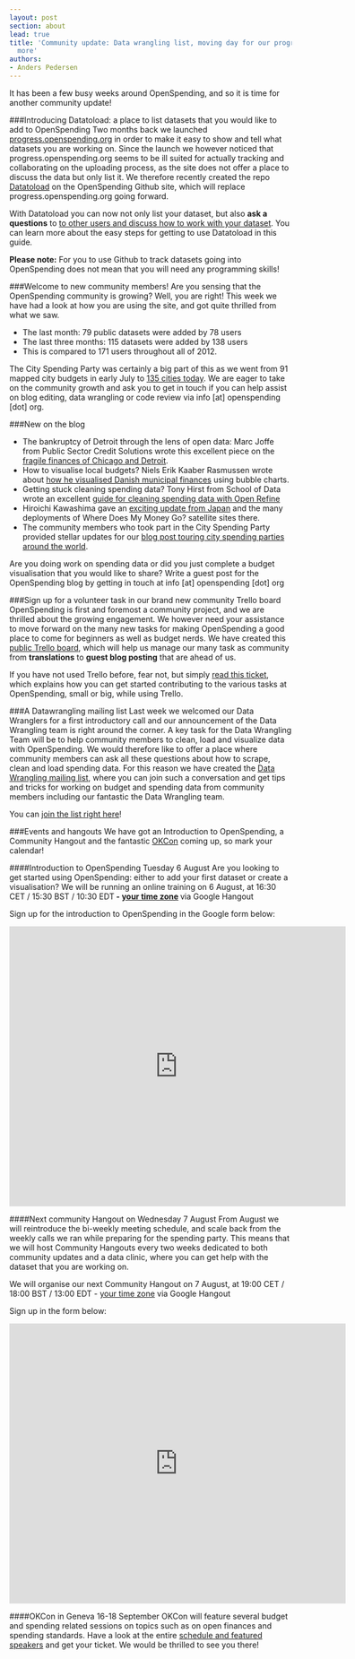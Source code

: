 ```yaml
---
layout: post
section: about
lead: true
title: 'Community update: Data wrangling list, moving day for our progress page and
  more'
authors:
- Anders Pedersen
---
```

It has been a few busy weeks around OpenSpending, and so it is time for another community update!

###Introducing Datatoload: a place to list datasets that you would like to add to OpenSpending
Two months back we launched <a href="http://progress.openspending.org">progress.openspending.org</a> in order to make it easy to show and tell what datasets you are working on. Since the launch we however noticed that progress.openspending.org seems to be ill suited for actually tracking and collaborating on the uploading process, as the site does not offer a place to discuss the data but only list it. We therefore recently created the repo <a href="https://github.com/openspending/datatoload">Datatoload</a> on the OpenSpending Github site, which will replace progress.openspending.org going forward.

With Datatoload you can now not only list your dataset, but also <strong>ask a questions</strong> to <a href="https://github.com/openspending/datatoload/issues/4#issuecomment-21298852">to other users and discuss how to work with your dataset</a>. You can learn more about the easy steps for getting to use Datatoload in this guide<em>.</em>

<strong>Please note:</strong> For you to use Github to track datasets going into OpenSpending does not mean that you will need any programming skills!

###Welcome to new community members!
Are you sensing that the OpenSpending community is growing? Well, you are right! This week we have had a look at how you are using the site, and got quite thrilled from what we saw.

- The last month: 79 public datasets were added by 78 users
- The last three months: 115 datasets were added by 138 users
- This is compared to 171 users throughout all of 2012.

The City Spending Party was certainly a big part of this as we went from 91 mapped city budgets in early July to <a href="http://apps.openspending.org/maps/">135 cities today</a>.
We are eager to take on the community growth and ask you to get in touch if you can help assist on blog editing, data wrangling or code review via info [at] openspending [dot] org.

###New on the blog
- The bankruptcy of Detroit through the lens of open data: Marc Joffe from Public Sector Credit Solutions wrote this excellent piece on the <a href="http://blog.openspending.org/2013/07/29/predicting-city-bankruptcies-with-open-data-the-case-of-detroit/">fragile finances of Chicago and Detroit</a>.
- How to visualise local budgets? Niels Erik Kaaber Rasmussen wrote about <a href="http://blog.openspending.org/2013/07/11/opening-up-municipal-spending-data/">how he visualised Danish municipal finances</a> using bubble charts.
- Getting stuck cleaning spending data? Tony Hirst from School of Data wrote an excellent <a href="http://schoolofdata.org/2013/07/26/using-openrefine-to-clean-multiple-documents-in-the-same-way/">guide for cleaning spending data with Open Refine</a>
- Hiroichi Kawashima gave an <a href="http://blog.openspending.org/2013/07/10/where-does-my-money-go-activities-have-become-infectious-in-japan/">exciting update from Japan</a> and the many deployments of Where Does My Money Go? satellite sites there.
- The community members who took part in the City Spending Party provided stellar updates for our <a href="http://blog.openspending.org/2013/07/26/city-spending-party-around-the-world/">blog post touring city spending parties around the world</a>.

Are you doing work on spending data or did you just complete a budget visualisation that you would like to share? Write a guest post for the OpenSpending blog by getting in touch at info [at] openspending [dot] org

###Sign up for a volunteer task in our brand new community Trello board
OpenSpending is first and foremost a community project, and we are thrilled about the growing engagement. We however need your assistance to move forward on the many new tasks for making OpenSpending a good place to come for beginners as well as budget nerds. We have created this <a href="https://trello.com/b/nLZBzdRS/activities">public Trello board</a>, which will help us manage our many task as community from <strong>translations</strong> to <strong>guest blog posting</strong> that are ahead of us.

If you have not used Trello before, fear not, but simply <a href="https://trello.com/c/xeGcPRCv/1-read-this-first-to-get-started">read this ticket</a>, which explains how you can get started contributing to the various tasks at OpenSpending, small or big, while using Trello.

###A Datawrangling mailing list
Last week we welcomed our Data Wranglers for a first introductory call and our announcement of the Data Wrangling team is right around the corner. A key task for the Data Wrangling Team will be to help community members to clean, load and visualize data with OpenSpending. We would therefore like to offer a place where community members can ask all these questions about how to scrape, clean and load spending data. For this reason we have created the <a href="http://lists.okfn.org/mailman/listinfo/os-datawrangling">Data Wrangling mailing list</a>, where you can join such a conversation and get tips and tricks for working on budget and spending data from community members including our fantastic the Data Wrangling team.

You can <a href="http://lists.okfn.org/mailman/listinfo/os-datawrangling">join the list right here</a>!

###Events and hangouts
We have got an Introduction to OpenSpending, a Community Hangout and the fantastic <a href="http://okcon.org">OKCon</a> coming up, so mark your calendar!

####Introduction to OpenSpending Tuesday 6 August
Are you looking to get started using OpenSpending: either to add your first dataset or create a visualisation? We will be running an online training on 6 August, at 16:30 CET / 15:30 BST / 10:30 EDT<strong> - <a href="http://www.timeanddate.com/worldclock/fixedtime.html?msg=OpenSpending+introduction&amp;iso=20130806T1030&amp;p1=263&amp;ah=1">your time zone</a> </strong>via Google Hangout

Sign up for the introduction to OpenSpending in the Google form below:
<iframe src="https://docs.google.com/forms/d/1GaXw9mQYdJ6xjkADw-eg4vH5Uq6mM7o0T9029Hn6akk/viewform?embedded=true" frameborder="0" marginwidth="0" marginheight="0" width="600" height="500"></iframe>

####Next community Hangout on Wednesday 7 August
From August we will reintroduce the bi-weekly meeting schedule, and scale back from the weekly calls we ran while preparing for the spending party. This means that we will host Community Hangouts every two weeks dedicated to both community updates and a data clinic, where you can get help with the dataset that you are working on.

We will organise our next Community Hangout on 7 August, at 19:00 CET / 18:00 BST / 13:00 EDT - <a href="http://www.timeanddate.com/worldclock/fixedtime.html?msg=OpenSpending+Community+Hangout&amp;iso=20130807T13&amp;p1=263&amp;ah=1">your time zone</a> via Google Hangout

Sign up in the form below:
<iframe src="https://docs.google.com/forms/d/1vi2LNysNsu346-X8H5oIp00OUjDFsiR_pYcQSWrQAiY/viewform?embedded=true" frameborder="0" marginwidth="0" marginheight="0" width="600" height="500"></iframe>

####OKCon in Geneva 16-18 September
OKCon will feature several budget and spending related sessions on topics such as on open finances and spending standards. Have a look at the entire <a href="http://okcon.org/schedule/">schedule and featured speakers</a> and get your ticket. We would be thrilled to see you there!

